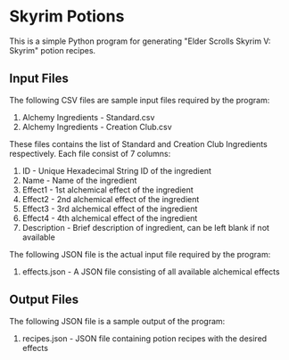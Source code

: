 # Skyrim Potions
This is a simple Python program for generating "Elder Scrolls Skyrim V: Skyrim" potion recipes.

## Input Files
The following CSV files are sample input files required by the program:
1. Alchemy Ingredients - Standard.csv
2. Alchemy Ingredients - Creation Club.csv

These files contains the list of Standard and Creation Club Ingredients respectively.
Each file consist of 7 columns:
1. ID - Unique Hexadecimal String ID of the ingredient
2. Name - Name of the ingredient
3. Effect1 - 1st alchemical effect of the ingredient
4. Effect2 - 2nd alchemical effect of the ingredient
5. Effect3 - 3rd alchemical effect of the ingredient
6. Effect4 - 4th alchemical effect of the ingredient
7. Description - Brief description of ingredient, can be left blank if not available

The following JSON file is the actual input file required by the program:
1. effects.json - A JSON file consisting of all available alchemical effects

## Output Files
The following JSON file is a sample output of the program:
1. recipes.json - JSON file containing potion recipes with the desired effects